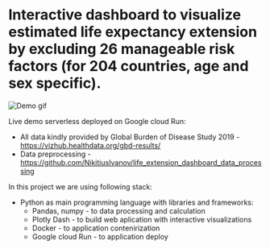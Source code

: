 # Interactive dashboard to visualize estimated life expectancy extension by excluding 26 manageable risk factors (for 204 countries, age and sex specific).
![Demo gif](https://github.com/NikitiusIvanov/life_extension_dashboard/blob/main/assets/gif_demo.gif)

Live demo serverless deployed on  Google cloud Run: 

* All data kindly provided by Global Burden of Disease Study 2019 - https://vizhub.healthdata.org/gbd-results/
* Data preprocessing - https://github.com/NikitiusIvanov/life_extension_dashboard_data_processing

In this project we are using following stack:
  * Python as main programming language with libraries and frameworks:
    * Pandas, numpy - to data processing and calculation
    * Plotly Dash - to build web aplication with interactive visualizations
    * Docker - to application contenirization
    * Google cloud Run - to application deploy
